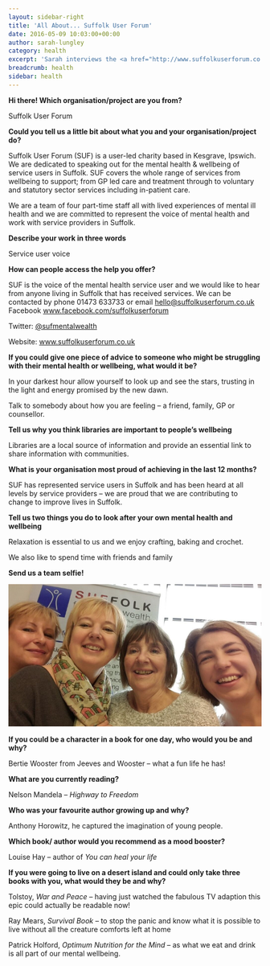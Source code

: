 ```yaml
---
layout: sidebar-right
title: 'All About... Suffolk User Forum'
date: 2016-05-09 10:03:00+00:00
author: sarah-lungley
category: health
excerpt: 'Sarah interviews the <a href="http://www.suffolkuserforum.co.uk">Suffolk User Forum</a>.'
breadcrumb: health
sidebar: health
---
```

**Hi there! Which organisation/project are you from?**

Suffolk User Forum

**Could you tell us a little bit about what you and your organisation/project do?**

Suffolk User Forum (SUF) is a user-led charity based in Kesgrave, Ipswich. We are dedicated to speaking out for the mental health &amp; wellbeing of service users in Suffolk. SUF covers the whole range of services from wellbeing to support; from GP led care and treatment through to voluntary and statutory sector services including in-patient care.

We are a team of four part-time staff all with lived experiences of mental ill health and we are committed to represent the voice of mental health and work with service providers in Suffolk.

**Describe your work in three words**

Service user voice

**How can people access the help you offer?**

SUF is the voice of the mental health service user and we would like to hear from anyone living in Suffolk that has received services. We can be contacted by phone 01473 633733 or email hello@suffolkuserforum.co.uk Facebook www.facebook.com/suffolkuserforum

Twitter: <a href="http://twitter.com/sufmentalwealth">@sufmentalwealth</a>

Website: <a href="http://www.suffolkuserforum.co.uk">www.suffolkuserforum.co.uk</a>

**If you could give one piece of advice to someone who might be struggling with their mental health or wellbeing, what would it be?**

In your darkest hour allow yourself to look up and see the stars, trusting in the light and energy promised by the new dawn.

Talk to somebody about how you are feeling – a friend, family, GP or counsellor.

**Tell us why you think libraries are important to people’s wellbeing**

Libraries are a local source of information and provide an essential link to share information with communities.

**What is your organisation most proud of achieving in the last 12 months?**

SUF has represented service users in Suffolk and has been heard at all levels by service providers – we are proud that we are contributing to change to improve lives in Suffolk.

**Tell us two things you do to look after your own mental health and wellbeing**

Relaxation is essential to us and we enjoy crafting, baking and crochet.

We also like to spend time with friends and family

**Send us a team selfie!**

<img src="/images/article/suffolk-user-forum-team.jpg" alt="Suffolk User Forum team" />

**If you could be a character in a book for one day, who would you be and why?**

Bertie Wooster from Jeeves and Wooster – what a fun life he has!

**What are you currently reading?**

Nelson Mandela – <cite>Highway to Freedom</cite>

**Who was your favourite author growing up and why?**

Anthony Horowitz, he captured the imagination of young people.

**Which book/ author would you recommend as a mood booster?**

Louise Hay – author of <cite>You can heal your life</cite>

**If you were going to live on a desert island and could only take three books with you, what would they be and why?**

Tolstoy, <cite>War and Peace</cite> – having just watched the fabulous TV adaption this epic could actually be readable now!

Ray Mears, <cite>Survival Book</cite> – to stop the panic and know what it is possible to live without all the creature comforts left at home

Patrick Holford, <cite>Optimum Nutrition for the Mind</cite> – as what we eat and drink is all part of our mental wellbeing.
